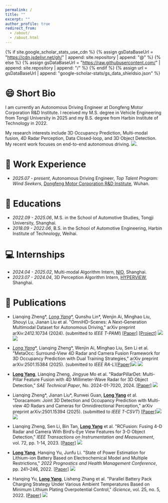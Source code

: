 ```yaml
---
permalink: /
title: ""
excerpt: ""
author_profile: true
redirect_from: 
  - /about/
  - /about.html
---
```


{% if site.google_scholar_stats_use_cdn %}
{% assign gsDataBaseUrl = "https://cdn.jsdelivr.net/gh/" | append: site.repository | append: "@" %}
{% else %}
{% assign gsDataBaseUrl = "https://raw.githubusercontent.com/" | append: site.repository | append: "/" %}
{% endif %}
{% assign url = gsDataBaseUrl | append: "google-scholar-stats/gs_data_shieldsio.json" %}

<span class='anchor' id='about-me'></span>
# 😄 Short Bio
I am currently an Autonomous Driving Engineer at Dongfeng Motor Corporation R&D Institute. I received my M.S. degree in Vehicle Engineering from Tongji University in 2025 and my B.S. degree from Harbin Institute of Technology in 2022.

My research interests include 3D Occupancy Prediction, Multi-modal fusion, 4D Radar Perception, Data Closed-loop, and 3D Object Detection. My recent work focuses on end-to-end autonomous driving. <a href='https://scholar.google.com/citations?user=DhtAFkwAAAAJ'><img src="https://img.shields.io/endpoint?url={{ url | url_encode }}&logo=Google%20Scholar&labelColor=f6f6f6&color=9cf&style=flat&label=citations"></a>.

<!--
# 🔥 News
- *2022.02*: &nbsp;🎉🎉 Lorem ipsum dolor sit amet, consectetur adipiscing elit. Vivamus ornare aliquet ipsum, ac tempus justo dapibus sit amet. 
- *2022.02*: &nbsp;🎉🎉 Lorem ipsum dolor sit amet, consectetur adipiscing elit. Vivamus ornare aliquet ipsum, ac tempus justo dapibus sit amet. 
-->

# 💼 Work Experience
- *2025.07 - present*, Autonomous Driving Engineer, *Top Talent Program: Wind Seekers*, <a href="https://www.dfmc.com.cn/">Dongfeng Motor Corporation R&D Institute</a>, Wuhan.
  
# 📖 Educations
- *2022.09 - 2025.06*, M.S. in the School of Automotive Studies, Tongji University, Shanghai. 
- *2018.09 - 2022.06*, B.S. in the School of Automotive Engineering, Harbin Institute of Technology, Weihai.

# 💻 Internships
- *2024.04 - 2025.02*,  Multi-modal Algorithm Intern, <a href='https://www.nio.cn/'>NIO</a>, Shanghai.
- *2023.07 - 2024.04*,  3D Perception Algorithm Intern, <a href='https://www.hongjingdrive.com/'>HYPERVIEW</a>, Shanghai.

<!--
# 💬 Invited Talks
- *2021.06*, Lorem ipsum dolor sit amet, consectetur adipiscing elit. Vivamus ornare aliquet ipsum, ac tempus justo dapibus sit amet. 
- *2021.03*, Lorem ipsum dolor sit amet, consectetur adipiscing elit. Vivamus ornare aliquet ipsum, ac tempus justo dapibus sit amet.  \| [\[video\]](https://github.com/)
-->

<!--
# 🎖 Honors and Awards
- *2021.10* Lorem ipsum dolor sit amet, consectetur adipiscing elit. Vivamus ornare aliquet ipsum, ac tempus justo dapibus sit amet. 
- *2021.09* Lorem ipsum dolor sit amet, consectetur adipiscing elit. Vivamus ornare aliquet ipsum, ac tempus justo dapibus sit amet.
-->

# 📝 Publications 
- Lianqing Zheng\*, **<u>Long Yang*</u>**, Qunshu Lin\*, Wenjin Ai, Minghao Liu, Shouyi Lu, Jianan Liu et al. "OmniHD-Scenes: A Next-Generation Multimodal
Dataset for Autonomous Driving," arXiv preprint arXiv:2412.10734 (2024). (submitted to *IEEE T-PAMI*)  [[Paper]](https://arxiv.org/abs/2412.10734) [[Project]](https://www.2077ai.com/OmniHD-Scenes/) [![](https://img.shields.io/github/stars/TJRadarLab/OmniHD-Scenes?style=social&label=Code+Stars)](https://github.com/TJRadarLab/OmniHD-Scenes) <a href='https://scholar.google.cz/citations?user=IvYbyX4AAAAJ'><img src="https://img.shields.io/badge/dynamic/json?url=https://raw.githubusercontent.com/LucasYang567/LucasYang567.github.io/google-scholar-stats/gs_data.json&query=$.publications.IvYbyX4AAAAJ:RHpTSmoSYBkC.num_citations&logo=Google%20Scholar&label=citations&color=9cf&labelColor=f6f6f6&style=flat"></a>

- **<u>Long Yang*</u>**, Lianqing Zheng\*, Wenjin Ai, Minghao Liu, Sen Li et al. "MetaOcc: Surround-View 4D Radar and Camera Fusion Framework for 3D Occupancy Prediction with Dual Training Strategies," arXiv preprint arXiv:2501.15384 (2025). (submitted to *IEEE RA-L*)[[Paper]](https://arxiv.org/abs/2501.15384)[![](https://img.shields.io/github/stars/LucasYang567/MetaOcc?style=social&label=Code+Stars)](https://github.com/LucasYang567/MetaOcc) <a href='https://scholar.google.cz/citations?user=IvYbyX4AAAAJ'><img src="https://img.shields.io/badge/dynamic/json?url=https://raw.githubusercontent.com/LucasYang567/LucasYang567.github.io/google-scholar-stats/gs_data.json&query=$.publications.IvYbyX4AAAAJ:4JMBOYKVnBMC.num_citations&logo=Google%20Scholar&label=citations&color=9cf&labelColor=f6f6f6&style=flat"></a>

- **<u>Long Yang</u>**, Lianqing Zheng, Jingyue Mo et al. "RadarPillarDet: Multi-Pillar Feature Fusion with 4D Millimeter-Wave Radar for 3D Object Detection," *SAE Technical Paper*, No. 2024-01-7020, 2024. [[Paper]](https://www.sae.org/publications/technical-papers/content/2024-01-7020/) <a href='https://scholar.google.cz/citations?user=IvYbyX4AAAAJ'><img src="https://img.shields.io/badge/dynamic/json?url=https://raw.githubusercontent.com/LucasYang567/LucasYang567.github.io/google-scholar-stats/gs_data.json&query=$.publications.IvYbyX4AAAAJ:e5wmG9Sq2KIC.num_citations&logo=Google%20Scholar&label=citations&color=9cf&labelColor=f6f6f6&style=flat"></a>

- Lianqing Zheng\*, Jianan Liu\*, Runwei Guan, **<u>Long Yang</u>** et al. "Doracamom: Joint 3D Detection and Occupancy Prediction with Multi-view 4D Radars and Cameras for Omnidirectional Perception," arXiv preprint arXiv:2501.15394 (2025). (submitted to *IEEE T-CSVT*) [[Paper]](https://arxiv.org/abs/2501.15394)[![](https://img.shields.io/github/stars/TJRadarLab/Doracamom?style=social&label=Code+Stars)](https://github.com/TJRadarLab/Doracamom) <a href='https://scholar.google.cz/citations?user=IvYbyX4AAAAJ'><img src="https://img.shields.io/badge/dynamic/json?url=https://raw.githubusercontent.com/LucasYang567/LucasYang567.github.io/google-scholar-stats/gs_data.json&query=$.publications.IvYbyX4AAAAJ:j3f4tGmQtD8C.num_citations&logo=Google%20Scholar&label=citations&color=9cf&labelColor=f6f6f6&style=flat"></a>

- Lianqing Zheng, Sen Li, Bin Tan, **<u>Long Yang</u>** et al. "RCFusion: Fusing 4-D Radar and Camera With Bird’s-Eye View Features for 3-D Object Detection," *IEEE Transactions on Instrumentation and Measurement*, vol. 72, pp. 1-14, 2023. [[Paper]](https://ieeexplore.ieee.org/abstract/document/10138035) <a href='https://scholar.google.cz/citations?user=IvYbyX4AAAAJ'><img src="https://img.shields.io/badge/dynamic/json?url=https://raw.githubusercontent.com/LucasYang567/LucasYang567.github.io/google-scholar-stats/gs_data.json&query=$.publications.IvYbyX4AAAAJ:R3hNpaxXUhUC.num_citations&logo=Google%20Scholar&label=citations&color=9cf&labelColor=f6f6f6&style=flat"></a>

- **<u>Long Yang</u>**, Hanqing Yu, Junfu Li. "State of Power Estimation for Lithium-ion Battery Based on Electrochemical Model and Multiple Restrictions," *2022 Prognostics and Health Management Conference*, pp. 241–246, 2022. [[Paper]](https://ieeexplore.ieee.org/abstract/document/9808822) <a href='https://scholar.google.cz/citations?user=IvYbyX4AAAAJ'><img src="https://img.shields.io/badge/dynamic/json?url=https://raw.githubusercontent.com/LucasYang567/LucasYang567.github.io/google-scholar-stats/gs_data.json&query=$.publications.IvYbyX4AAAAJ:u-x6o8ySG0sC.num_citations&logo=Google%20Scholar&label=citations&color=9cf&labelColor=f6f6f6&style=flat"></a>

- Hanqing Yu, **<u>Long Yang</u>**, Lisheng Zhang et al. "Parallel Battery Pack Charging Strategy Under Various Ambient Temperatures Based on Minimum Lithium Plating Overpotential Control," *iScience*, vol. 25, no. 5, 2022. [[Paper]](https://www.cell.com/iscience/fulltext/S2589-0042(22)00513-2?uuid=uuid%3A9b6b2923-51c1-4767-809b-187822ba4d5f) <a href='https://scholar.google.cz/citations?user=IvYbyX4AAAAJ'><img src="https://img.shields.io/badge/dynamic/json?url=https://raw.githubusercontent.com/LucasYang567/LucasYang567.github.io/google-scholar-stats/gs_data.json&query=$.publications.IvYbyX4AAAAJ:d1gkVwhDpl0C.num_citations&logo=Google%20Scholar&label=citations&color=9cf&labelColor=f6f6f6&style=flat"></a>




